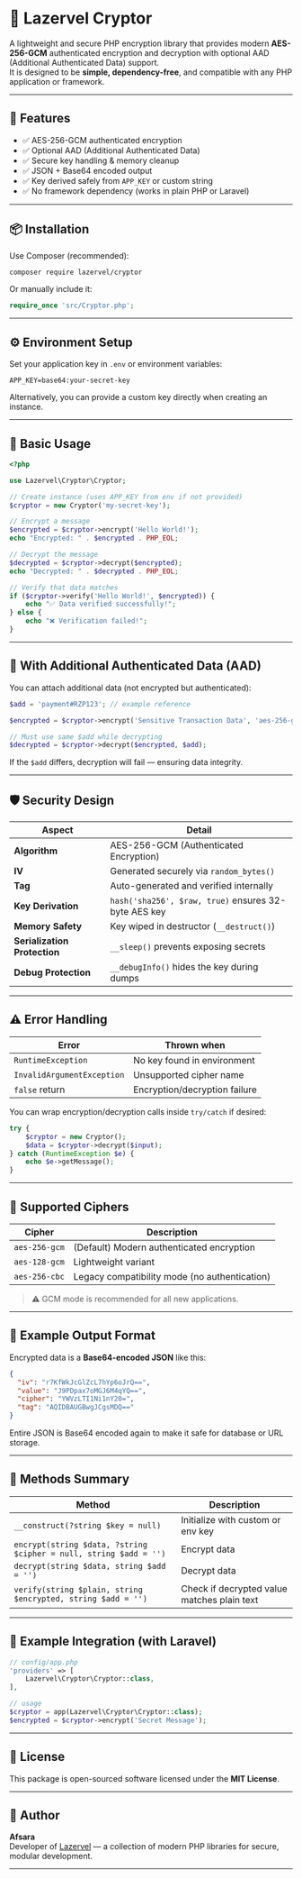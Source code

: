 # 🔐 Lazervel Cryptor

A lightweight and secure PHP encryption library that provides modern **AES-256-GCM** authenticated encryption and decryption with optional AAD (Additional Authenticated Data) support.  
It is designed to be **simple, dependency-free**, and compatible with any PHP application or framework.

---

## 🚀 Features

- ✅ AES-256-GCM authenticated encryption  
- ✅ Optional AAD (Additional Authenticated Data)  
- ✅ Secure key handling & memory cleanup  
- ✅ JSON + Base64 encoded output  
- ✅ Key derived safely from `APP_KEY` or custom string  
- ✅ No framework dependency (works in plain PHP or Laravel)  

---

## 📦 Installation

Use Composer (recommended):

```bash
composer require lazervel/cryptor
```

Or manually include it:

```php
require_once 'src/Cryptor.php';
```

---

## ⚙️ Environment Setup

Set your application key in `.env` or environment variables:

```env
APP_KEY=base64:your-secret-key
```

Alternatively, you can provide a custom key directly when creating an instance.

---

## 🧠 Basic Usage

```php
<?php

use Lazervel\Cryptor\Cryptor;

// Create instance (uses APP_KEY from env if not provided)
$cryptor = new Cryptor('my-secret-key');

// Encrypt a message
$encrypted = $cryptor->encrypt('Hello World!');
echo "Encrypted: " . $encrypted . PHP_EOL;

// Decrypt the message
$decrypted = $cryptor->decrypt($encrypted);
echo "Decrypted: " . $decrypted . PHP_EOL;

// Verify that data matches
if ($cryptor->verify('Hello World!', $encrypted)) {
    echo "✅ Data verified successfully!";
} else {
    echo "❌ Verification failed!";
}
```

---

## 🧩 With Additional Authenticated Data (AAD)

You can attach additional data (not encrypted but authenticated):

```php
$add = 'payment#RZP123'; // example reference

$encrypted = $cryptor->encrypt('Sensitive Transaction Data', 'aes-256-gcm', $add);

// Must use same $add while decrypting
$decrypted = $cryptor->decrypt($encrypted, $add);
```

If the `$add` differs, decryption will fail — ensuring data integrity.

---

## 🛡️ Security Design

| Aspect | Detail |
|--------|---------|
| **Algorithm** | AES-256-GCM (Authenticated Encryption) |
| **IV** | Generated securely via `random_bytes()` |
| **Tag** | Auto-generated and verified internally |
| **Key Derivation** | `hash('sha256', $raw, true)` ensures 32-byte AES key |
| **Memory Safety** | Key wiped in destructor (`__destruct()`) |
| **Serialization Protection** | `__sleep()` prevents exposing secrets |
| **Debug Protection** | `__debugInfo()` hides the key during dumps |

---

## ⚠️ Error Handling

| Error | Thrown when |
|-------|--------------|
| `RuntimeException` | No key found in environment |
| `InvalidArgumentException` | Unsupported cipher name |
| `false` return | Encryption/decryption failure |

You can wrap encryption/decryption calls inside `try/catch` if desired:

```php
try {
    $cryptor = new Cryptor();
    $data = $cryptor->decrypt($input);
} catch (RuntimeException $e) {
    echo $e->getMessage();
}
```

---

## 🧰 Supported Ciphers

| Cipher | Description |
|---------|--------------|
| `aes-256-gcm` | (Default) Modern authenticated encryption |
| `aes-128-gcm` | Lightweight variant |
| `aes-256-cbc` | Legacy compatibility mode (no authentication) |

> ⚠️ GCM mode is recommended for all new applications.

---

## 🧼 Example Output Format

Encrypted data is a **Base64-encoded JSON** like this:

```json
{
  "iv": "r7KfWkJcGlZcL7hYp6oJrQ==",
  "value": "J9PDpax7oMGJ6M4qYQ==",
  "cipher": "YWVzLTI1Ni1nY20=",
  "tag": "AQIDBAUGBwgJCgsMDQ=="
}
```

Entire JSON is Base64 encoded again to make it safe for database or URL storage.

---

## 🔧 Methods Summary

| Method | Description |
|--------|--------------|
| `__construct(?string $key = null)` | Initialize with custom or env key |
| `encrypt(string $data, ?string $cipher = null, string $add = '')` | Encrypt data |
| `decrypt(string $data, string $add = '')` | Decrypt data |
| `verify(string $plain, string $encrypted, string $add = '')` | Check if decrypted value matches plain text |

---

## 🧱 Example Integration (with Laravel)

```php
// config/app.php
'providers' => [
    Lazervel\Cryptor\Cryptor::class,
],

// usage
$cryptor = app(Lazervel\Cryptor\Cryptor::class);
$encrypted = $cryptor->encrypt('Secret Message');
```

---

## 🧾 License

This package is open-sourced software licensed under the **MIT License**.

---

## 💬 Author

**Afsara**  
Developer of [Lazervel](https://github.com/afsara) — a collection of modern PHP libraries for secure, modular development.

---
